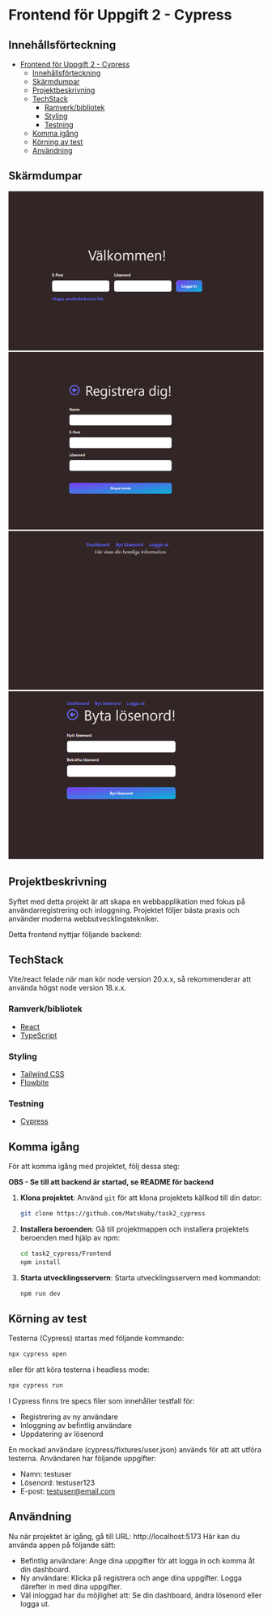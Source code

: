 # Frontend för Uppgift 2 - Cypress

## Innehållsförteckning

- [Frontend för Uppgift 2 - Cypress](#frontend-för-uppgift-2---cypress)
  - [Innehållsförteckning](#innehållsförteckning)
  - [Skärmdumpar](#skärmdumpar)
  - [Projektbeskrivning](#projektbeskrivning)
  - [TechStack](#techstack)
    - [Ramverk/bibliotek](#ramverkbibliotek)
    - [Styling](#styling)
    - [Testning](#testning)
  - [Komma igång](#komma-igång)
  - [Körning av test](#körning-av-test)
  - [Användning](#användning)

## Skärmdumpar
![login](screenshots/Login.png)
![register](screenshots/Register.png)
![dashboard](screenshots/Dashboard.png)
![changePassword](screenshots/changePassword.png)

## Projektbeskrivning

Syftet med detta projekt är att skapa en webbapplikation med fokus på användarregistrering och inloggning. Projektet följer bästa praxis och använder moderna webbutvecklingstekniker.

Detta frontend nyttjar följande backend:

## TechStack

Vite/react felade när man kör node version 20.x.x, så rekommenderar att använda högst node version 18.x.x.

### Ramverk/bibliotek
- [React](https://reactjs.org/)
- [TypeScript](https://www.typescriptlang.org/)

### Styling
- [Tailwind CSS](https://tailwindcss.com/)
- [Flowbite](https://www.flowbite-react.com)

### Testning
- [Cypress](https://www.cypress.io)

## Komma igång

För att komma igång med projektet, följ dessa steg:

**OBS - Se till att backend är startad, se README för backend**

1. **Klona projektet**: Använd `git` för att klona projektets källkod till din dator:

   ```bash
   git clone https://github.com/MatsHaby/task2_cypress
   ```
2. **Installera beroenden**: Gå till projektmappen och installera projektets beroenden med hjälp av npm:

   ```bash
   cd task2_cypress/Frontend
   npm install
   ```
3. **Starta utvecklingsservern**: Starta utvecklingsservern med kommandot:
   ```bash
   npm run dev
   ```

## Körning av test
Testerna (Cypress) startas med följande kommando:
   ```bash
   npx cypress open
   ```
eller för att köra testerna i headless mode:
   ```bash
   npx cypress run
   ```

I Cypress finns tre specs filer som innehåller testfall för:
 - Registrering av ny användare
 - Inloggning av befintlig användare
 - Uppdatering av lösenord

En mockad användare (cypress/fixtures/user.json) används för att att utföra testerna.
Användaren har följande uppgifter:
 - Namn: testuser
 - Lösenord: testuser123
 - E-post: testuser@email.com

## Användning
Nu när projektet är igång, gå till URL: http://localhost:5173
Här kan du använda appen på följande sätt:

- Befintlig användare: Ange dina uppgifter för att logga in och komma åt din dashboard.
- Ny användare: Klicka på registrera och ange dina uppgifter. Logga därefter in med dina uppgifter.
- Väl inloggad har du möjlighet att: Se din dashboard, ändra lösenord eller logga ut.

